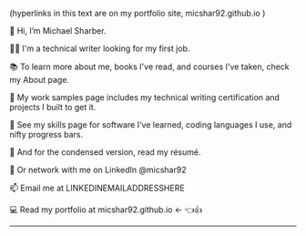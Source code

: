 (hyperlinks in this text are on my portfolio site, micshar92.github.io  )

🚩 Hi, I’m Michael Sharber.

🕵️‍♂️ I'm a technical writer looking for my first job.

📚 To learn more about me, books I've read, and courses I've taken, check my About page.

🧶 My work samples page includes my technical writing certification and projects I built to get it.

🌱 See my skills page for software I've learned, coding languages I use, and nifty progress bars.

📄 And for the condensed version, read my résumé.

🔌 Or network with me on LinkedIn @micshar92

📫 Email me at LINKEDINEMAILADDRESSHERE

💻 Read my portfolio at micshar92.github.io   <- 👈👍

---
